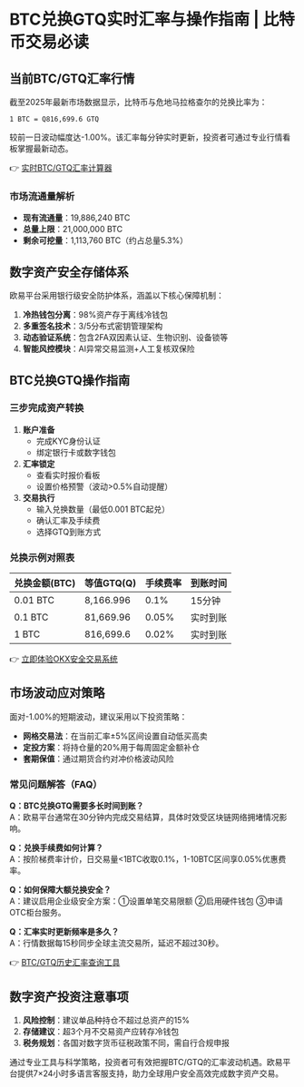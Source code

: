 # BTC兑换GTQ实时汇率与操作指南 | 比特币交易必读

## 当前BTC/GTQ汇率行情
截至2025年最新市场数据显示，比特币与危地马拉格查尔的兑换比率为：
```
1 BTC = Q816,699.6 GTQ
```
较前一日波动幅度达-1.00%。该汇率每分钟实时更新，投资者可通过专业行情看板掌握最新动态。

👉 [实时BTC/GTQ汇率计算器](https://bit.ly/okx_welcome)

### 市场流通量解析
- **现有流通量**：19,886,240 BTC
- **总量上限**：21,000,000 BTC
- **剩余可挖量**：1,113,760 BTC（约占总量5.3%）

## 数字资产安全存储体系
欧易平台采用银行级安全防护体系，涵盖以下核心保障机制：
1. **冷热钱包分离**：98%资产存于离线冷钱包
2. **多重签名技术**：3/5分布式密钥管理架构
3. **动态验证系统**：包含2FA双因素认证、生物识别、设备锁等
4. **智能风控模块**：AI异常交易监测+人工复核双保险

## BTC兑换GTQ操作指南
### 三步完成资产转换
1. **账户准备**
   - 完成KYC身份认证
   - 绑定银行卡或数字钱包
2. **汇率锁定**
   - 查看实时报价看板
   - 设置价格预警（波动>0.5%自动提醒）
3. **交易执行**
   - 输入兑换数量（最低0.001 BTC起兑）
   - 确认汇率及手续费
   - 选择GTQ到账方式

### 兑换示例对照表
| 兑换金额(BTC) | 等值GTQ(Q) | 手续费率 | 到账时间 |
|--------------|------------|----------|----------|
| 0.01 BTC     | 8,166.996  | 0.1%     | 15分钟   |
| 0.1 BTC      | 81,669.96  | 0.05%    | 实时到账 |
| 1 BTC        | 816,699.6  | 0.02%    | 实时到账 |

👉 [立即体验OKX安全交易系统](https://bit.ly/okx_welcome)

## 市场波动应对策略
面对-1.00%的短期波动，建议采用以下投资策略：
- **网格交易法**：在当前汇率±5%区间设置自动低买高卖
- **定投方案**：将持仓量的20%用于每周固定金额补仓
- **套期保值**：通过期货合约对冲价格波动风险

### 常见问题解答（FAQ）
**Q：BTC兑换GTQ需要多长时间到账？**  
A：欧易平台通常在30分钟内完成交易结算，具体时效受区块链网络拥堵情况影响。

**Q：兑换手续费如何计算？**  
A：按阶梯费率计价，日交易量<1BTC收取0.1%，1-10BTC区间享0.05%优惠费率。

**Q：如何保障大额兑换安全？**  
A：建议启用企业级安全方案：①设置单笔交易限额 ②启用硬件钱包 ③申请OTC柜台服务。

**Q：汇率实时更新频率是多久？**  
A：行情数据每15秒同步全球主流交易所，延迟不超过30秒。

👉 [BTC/GTQ历史汇率查询工具](https://bit.ly/okx_welcome)

## 数字资产投资注意事项
1. **风险控制**：建议单品种持仓不超过总资产的15%
2. **存储建议**：超3个月不交易资产应转存冷钱包
3. **税务规划**：各国对数字货币征税政策不同，需自行合规申报

通过专业工具与科学策略，投资者可有效把握BTC/GTQ的汇率波动机遇。欧易平台提供7×24小时多语言客服支持，助力全球用户安全高效完成数字资产交易。